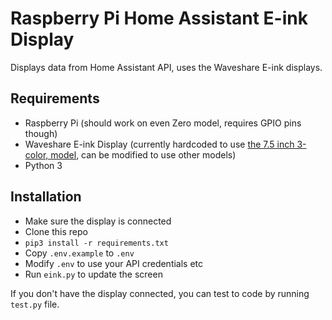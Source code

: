 # Raspberry Pi Home Assistant E-ink Display

Displays data from Home Assistant API, uses the Waveshare E-ink displays.

## Requirements

- Raspberry Pi (should work on even Zero model, requires GPIO pins though)
- Waveshare E-ink Display (currently hardcoded to use [the 7.5 inch 3-color, model](https://www.waveshare.com/7.5inch-e-paper-hat-b.htm), can be modified to use other models)
- Python 3

## Installation

- Make sure the display is connected
- Clone this repo
- `pip3 install -r requirements.txt`
- Copy `.env.example` to `.env`
- Modify `.env` to use your API credentials etc
- Run `eink.py` to update the screen

If you don't have the display connected, you can test to code by running `test.py` file.
